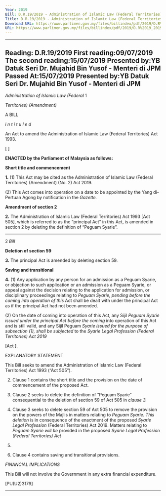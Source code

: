```yaml
---
Year: 2019
Bill: D.R.19/2019 - Administration of Islamic Law (Federal Territories) (Amendment) (No.2) Bill 2019 (Passed)
Title: D.R.19/2019 - Administration of Islamic Law (Federal Territories) (Amendment) (No.2) Bill 2019 (Passed)
Download URL: https://www.parlimen.gov.my/files/billindex/pdf/2019/D.R%2019_2019%20-%20eng.pdf
URL: https://www.parlimen.gov.my/files/billindex/pdf/2019/D.R%2019_2019%20-%20eng.pdf
---
```

---
Reading:
D.R.19/2019
First reading:09/07/2019
The second reading:15/07/2019
Presented by:YB Datuk Seri Dr. Mujahid Bin Yusof - Menteri di JPM
Passed At:15/07/2019
Presented by:YB Datuk Seri Dr. Mujahid Bin Yusof - Menteri di JPM
---

_Administration of Islamic Law (Federal_ 1

_Territories) (Amendment)_

A BILL

_i n t i t u l e d_

An Act to amend the Administration of Islamic Law (Federal
Territories) Act 1993.

[ ]

**ENACTED by the Parliament of Malaysia as follows:**

**Short title and commencement**

**1.** (1) This Act may be cited as the Administration of Islamic
Law (Federal Territories) (Amendment) (No. 2) Act 2019.

(2) This Act comes into operation on a date to be appointed
by the Yang di-Pertuan Agong by notification in the _Gazette._

**Amendment of section 2**

**2.** The Administration of Islamic Law (Federal Territories) Act
1993 [Act 505], which is referred to as the “principal Act” in
this Act, is amended in section 2 by deleting the definition
of “Peguam Syarie”.


-----

2 _Bill_

**Deletion of section 59**

**3.** The principal Act is amended by deleting section 59.

**Saving and transitional**

**4.** (1) Any application by any person for an admission as
a Peguam Syarie, or objection to such application or an admission
as a Peguam Syarie, or appeal against the decision relating to the
application for admission, or disciplinary proceedings relating to
_Peguam Syarie, pending before the coming into operation of this_
Act shall be dealt with under the principal Act as if the principal
Act had not been amended.

(2) On the date of coming into operation of this Act, any Sijil
_Peguam Syarie issued under the principal Act before the coming_
into operation of this Act and is still valid, and any Sijil Peguam
_Syarie issued for the purpose of subsection (1), shall be subjected_
to the _Syarie Legal Profession (Federal Territories) Act 2019_

[Act ].

EXPLANATORY STATEMENT

This Bill seeks to amend the Administration of Islamic Law (Federal Territories)
Act 1993 (“Act 505”).

2. Clause 1 contains the short title and the provision on the date
of commencement of the proposed Act.

3. Clause 2 seeks to delete the definition of “Peguam Syarie” consequential
to the deletion of section 59 of Act 505 in _clause 3._

4. Clause 3 seeks to delete section 59 of Act 505 to remove the provision on
the powers of the Majlis in matters relating to _Peguam Syarie. This deletion_
is in consequence of the enactment of the proposed _Syarie Legal Profession_
(Federal Territories) Act 2019. Matters relating to _Peguam Syarie will be_
provided in the proposed _Syarie Legal Profession (Federal Territories) Act_
2019.

5. Clause 4 contains saving and transitional provisions.

_FINANCIAL IMPLICATIONS_

This Bill will not involve the Government in any extra financial expenditure.

[PU(U2)3179]


-----

